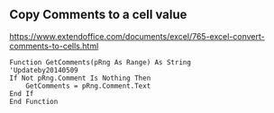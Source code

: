 ## Copy Comments to a cell value
https://www.extendoffice.com/documents/excel/765-excel-convert-comments-to-cells.html
```
Function GetComments(pRng As Range) As String
'Updateby20140509
If Not pRng.Comment Is Nothing Then
    GetComments = pRng.Comment.Text
End If
End Function
```
